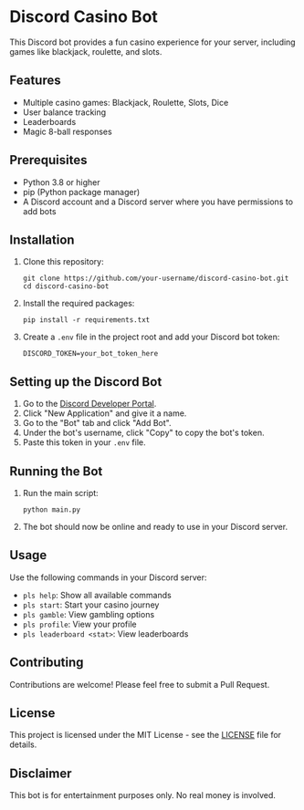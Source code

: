 # Discord Casino Bot

This Discord bot provides a fun casino experience for your server, including games like blackjack, roulette, and slots.

## Features

- Multiple casino games: Blackjack, Roulette, Slots, Dice
- User balance tracking
- Leaderboards
- Magic 8-ball responses

## Prerequisites

- Python 3.8 or higher
- pip (Python package manager)
- A Discord account and a Discord server where you have permissions to add bots

## Installation

1. Clone this repository:
   ```
   git clone https://github.com/your-username/discord-casino-bot.git
   cd discord-casino-bot
   ```

2. Install the required packages:
   ```
   pip install -r requirements.txt
   ```

3. Create a `.env` file in the project root and add your Discord bot token:
   ```
   DISCORD_TOKEN=your_bot_token_here
   ```

## Setting up the Discord Bot

1. Go to the [Discord Developer Portal](https://discord.com/developers/applications).
2. Click "New Application" and give it a name.
3. Go to the "Bot" tab and click "Add Bot".
4. Under the bot's username, click "Copy" to copy the bot's token.
5. Paste this token in your `.env` file.

## Running the Bot

1. Run the main script:
   ```
   python main.py
   ```

2. The bot should now be online and ready to use in your Discord server.

## Usage

Use the following commands in your Discord server:

- `pls help`: Show all available commands
- `pls start`: Start your casino journey
- `pls gamble`: View gambling options
- `pls profile`: View your profile
- `pls leaderboard <stat>`: View leaderboards

## Contributing

Contributions are welcome! Please feel free to submit a Pull Request.

## License

This project is licensed under the MIT License - see the [LICENSE](LICENSE) file for details.

## Disclaimer

This bot is for entertainment purposes only. No real money is involved.
